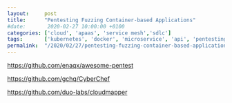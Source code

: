 ```yaml
---
layout:     post
title:      "Pentesting Fuzzing Container-based Applications"
#date:       2020-02-27 10:00:00 +0100
categories: ['cloud', 'apaas', 'service mesh','sdlc'] 
tags:       ['kubernetes', 'docker', 'microservice', 'api', 'pentesting','fuzzing']
permalink:  "/2020/02/27/pentesting-fuzzing-container-based-applications"
---
```


https://github.com/enaqx/awesome-pentest


https://github.com/gchq/CyberChef


https://github.com/duo-labs/cloudmapper

<!-- more -->